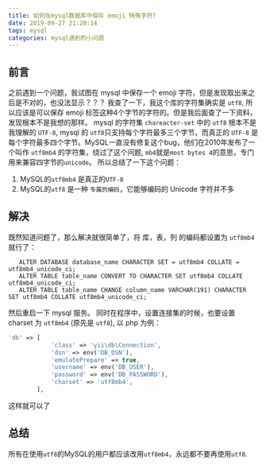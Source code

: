 ```yaml
---
title: 如何在mysql数据库中保存 emoji 特殊字符?
date: 2019-09-27 21:20:14
tags: mysql
categories: mysql遇到的小问题
---
```

## 前言
之前遇到一个问题，我试图在 mysql 中保存一个 emoji 字符，但是发现取出来之后是不对的，也没法显示？？？
我查了一下，我这个库的字符集确实是 `utf8`, 所以应该是可以保存 emoji 标签这种4个字节的字符的。但是我后面查了一下资料，发现根本不是我想的那样。 mysql 的字符集 `chareacter-set` 中的 `utf8` 根本不是我理解的 `UTF-8`, mysql 的 `utf8`只支持每个字符最多三个字节，而真正的 `UTF-8` 是每个字符最多四个字节。MySQL一直没有修复这个bug，他们在2010年发布了一个叫作 `utf8mb4` 的字符集，绕过了这个问题, `mb4`就是`most bytes 4`的意思，专门用来兼容四字节的`unicode`。
所以总结了一下这个问题：
1. MySQL的`utf8mb4` 是真正的`UTF-8`
2. MySQL的`utf8` 是一种 `专属的编码`，它能够编码的 Unicode 字符并不多

<!--more-->
## 解决
既然知道问题了，那么解决就很简单了，将 库，表，列 的编码都设置为 `utf8mb4` 就行了：
```mysql
   ALTER DATABASE database_name CHARACTER SET = utf8mb4 COLLATE = utf8mb4_unicode_ci;
   ALTER TABLE table_name CONVERT TO CHARACTER SET utf8mb4 COLLATE utf8mb4_unicode_ci;
   ALTER TABLE table_name CHANGE column_name VARCHAR(191) CHARACTER SET utf8mb4 COLLATE utf8mb4_unicode_ci;
```
然后重启一下 mysql 服务。 同时在程序中，设置连接集的时候，也要设置 charset 为 `utf8mb4` (原先是 `utf8`), 以 php 为例：
```php
'db' => [
            'class' => 'yii\db\Connection',
            'dsn' => env('DB_DSN'),
            'emulatePrepare' => true,
            'username' => env('DB_USER'),
            'password' => env('DB_PASSWORD'),
            'charset' => 'utf8mb4',
        ],
```
这样就可以了
## 总结
所有在使用`utf8`的MySQL的用户都应该改用`utf8mb4`，永远都不要再使用`utf8`.












